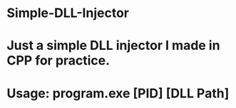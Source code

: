 # Simple-DLL-Injector
# Just a simple DLL injector I made in CPP for practice. 
# Usage: program.exe [PID] [DLL Path]

